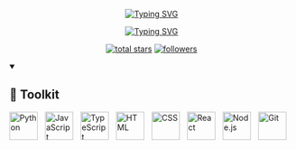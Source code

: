 <p align="center">
  <a href="https://git.io/typing-svg"><img src="https://readme-typing-svg.demolab.com?font=Fira+Code&weight=700&duration=1500&pause=1000&color=F9C27B&center=true&vCenter=true&repeat=false&width=435&lines=Francisco+Ram%C3%ADrez" alt="Typing SVG" /></a>
</p>

<p align="center">
  <a href="https://git.io/typing-svg"><img src="https://readme-typing-svg.demolab.com?font=Fira+Code&duration=2500&pause=1000&color=F9C27B&center=true&vCenter=true&width=435&lines=Software+Engineer;Front-End+Developer;5%2B+years+of+coding+experience;Improving+and+learning;One+can+change+everything" alt="Typing SVG" /></a>
</p>

<p align="center">
  <a href="https://github.com/BL4NKF1LE?tab=repositories&sort=stargazers">
    <img alt="total stars" title="Total stars on GitHub" src="https://custom-icon-badges.demolab.com/github/stars/BL4NKF1LE?color=55960c&style=for-the-badge&labelColor=488207&logo=star"/></a>
  <a href="https://github.com/BL4NKF1LE?tab=followers">
    <img alt="followers" title="Follow me on Github" src="https://custom-icon-badges.demolab.com/github/followers/BL4NKF1LE?color=236ad3&labelColor=1155ba&style=for-the-badge&logo=person-add&label=Follow&logoColor=white"/></a>
</p>

<details open> 
  <summary><h2>🧰 Toolkit</h2></summary>
  <img src="https://cdn.jsdelivr.net/gh/devicons/devicon/icons/python/python-original.svg" align="left" alt="Python" width="50px" style="padding-right:10px;" />
  <img src="https://cdn.jsdelivr.net/gh/devicons/devicon/icons/javascript/javascript-original.svg" align="left" alt="JavaScript" width="50px" style="padding-right:10px;" />
  <img src="https://cdn.jsdelivr.net/gh/devicons/devicon/icons/typescript/typescript-original.svg" align="left" alt="TypeScript" width="50px" style="padding-right:10px;" />
  <img src="https://cdn.jsdelivr.net/gh/devicons/devicon/icons/html5/html5-original.svg" align="left" alt="HTML" width="50px" style="padding-right:10px;" />
  <img src="https://cdn.jsdelivr.net/gh/devicons/devicon/icons/css3/css3-original.svg" align="left" alt="CSS" width="50px" style="padding-right:10px;" />
  <img src="https://cdn.jsdelivr.net/gh/devicons/devicon/icons/react/react-original.svg" align="left" alt="React" width="50px" style="padding-right:10px;" />
  <img src="https://cdn.jsdelivr.net/gh/devicons/devicon/icons/nodejs/nodejs-original.svg" align="left" alt="Node.js" width="50px" style="padding-right:10px;" />
  <img src="https://cdn.jsdelivr.net/gh/devicons/devicon/icons/git/git-original.svg" align="left" alt="Git" width="50px" style="padding-right:10px;" />
</details>
